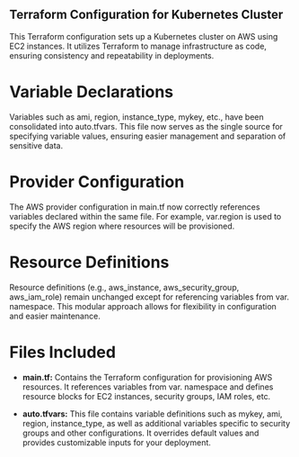 ## Terraform Configuration for Kubernetes Cluster 

This Terraform configuration sets up a Kubernetes cluster on AWS using EC2 instances. It utilizes Terraform to manage infrastructure as code, ensuring consistency and repeatability in deployments. 

# Variable Declarations 

Variables such as ami, region, instance_type, mykey, etc., have been consolidated into auto.tfvars. This file now serves as the single source for specifying variable values, ensuring easier management and separation of sensitive data. 

# Provider Configuration 

The AWS provider configuration in main.tf now correctly references variables declared within the same file. For example, var.region is used to specify the AWS region where resources will be provisioned.

# Resource Definitions
Resource definitions (e.g., aws_instance, aws_security_group, aws_iam_role) remain unchanged except for referencing variables from var. namespace. This modular approach allows for flexibility in configuration and easier maintenance. 

# Files Included 
- **main.tf:** Contains the Terraform configuration for provisioning AWS resources. It references variables from var. namespace and defines resource blocks for EC2 instances, security groups, IAM roles, etc.

- **auto.tfvars:** This file contains variable definitions such as mykey, ami, region, instance_type, as well as additional variables specific to security groups and other configurations. It overrides default values and provides customizable inputs for your deployment. 
